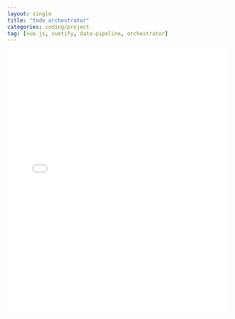 ```yaml
---
layout: single
title: "todo orchestrator"
categories: coding/project
tag: [vue.js, vuetify, data-pipeline, orchestrator]
---
```


<iframe src="/projects/todo_orchestrator/index.html" width="100%" height="600" frameborder="0">
  이 브라우저는 iframe을 지원하지 않습니다.
</iframe>
